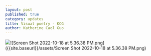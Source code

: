 ```yaml
---
layout: post
published: true
category: updates
title: Visual poetry - KCG
author: Katherine Caol Guo
---
```

![]({{site.baseurl}}/assets/Screen%20Shot%202022-10-18%20at%205.36.38%20PM.png)![Screen Shot 2022-10-18 at 5.36.38 PM.png]({{site.baseurl}}/assets/Screen Shot 2022-10-18 at 5.36.38 PM.png)

